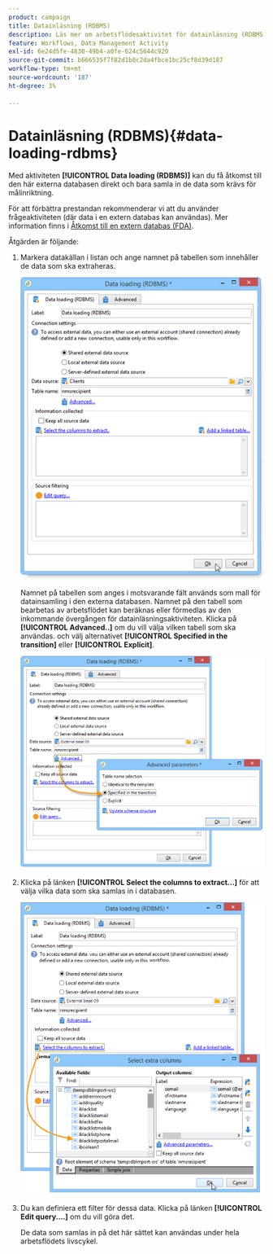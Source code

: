 ```yaml
---
product: campaign
title: Datainläsning (RDBMS)
description: Läs mer om arbetsflödesaktivitet för datainläsning (RDBMS)
feature: Workflows, Data Management Activity
exl-id: 6e24d5fe-4830-49b4-a0fe-624c5644c920
source-git-commit: b666535f7f82d1b8c2da4fbce1bc25cf8d39d187
workflow-type: tm+mt
source-wordcount: '187'
ht-degree: 3%

---
```


# Datainläsning (RDBMS){#data-loading-rdbms}



Med aktiviteten **[!UICONTROL Data loading (RDBMS)]** kan du få åtkomst till den här externa databasen direkt och bara samla in de data som krävs för målinriktning.

För att förbättra prestandan rekommenderar vi att du använder frågeaktiviteten (där data i en extern databas kan användas). Mer information finns i [Åtkomst till en extern databas (FDA)](accessing-an-external-database-fda.md).

Åtgärden är följande:

1. Markera datakällan i listan och ange namnet på tabellen som innehåller de data som ska extraheras.

   ![](assets/s_advuser_wf_sgbd_sample_1.png)

   Namnet på tabellen som anges i motsvarande fält används som mall för datainsamling i den externa databasen. Namnet på den tabell som bearbetas av arbetsflödet kan beräknas eller förmedlas av den inkommande övergången för datainläsningsaktiviteten. Klicka på **[!UICONTROL Advanced..]** om du vill välja vilken tabell som ska användas. och välj alternativet **[!UICONTROL Specified in the transition]** eller **[!UICONTROL Explicit]**.

   ![](assets/s_advuser_wf_sgbd_sample_5.png)

1. Klicka på länken **[!UICONTROL Select the columns to extract...]** för att välja vilka data som ska samlas in i databasen.

   ![](assets/s_advuser_wf_sgbd_sample_2.png)

1. Du kan definiera ett filter för dessa data. Klicka på länken **[!UICONTROL Edit query....]** om du vill göra det.

   De data som samlas in på det här sättet kan användas under hela arbetsflödets livscykel.
